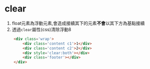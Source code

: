 # clear
1. float元素為浮動元素,會造成接續其下的元素**不會**以其下方為基點接續
2. 透過`clear`屬性(css)清除浮動8
```html
    <div class='wrap'>
        <div class='content c1'>1</div>
        <div class='content c2'>2</div>
        <div style='clear:both'></div>
        <div class='footer'></div>
    </div>
```